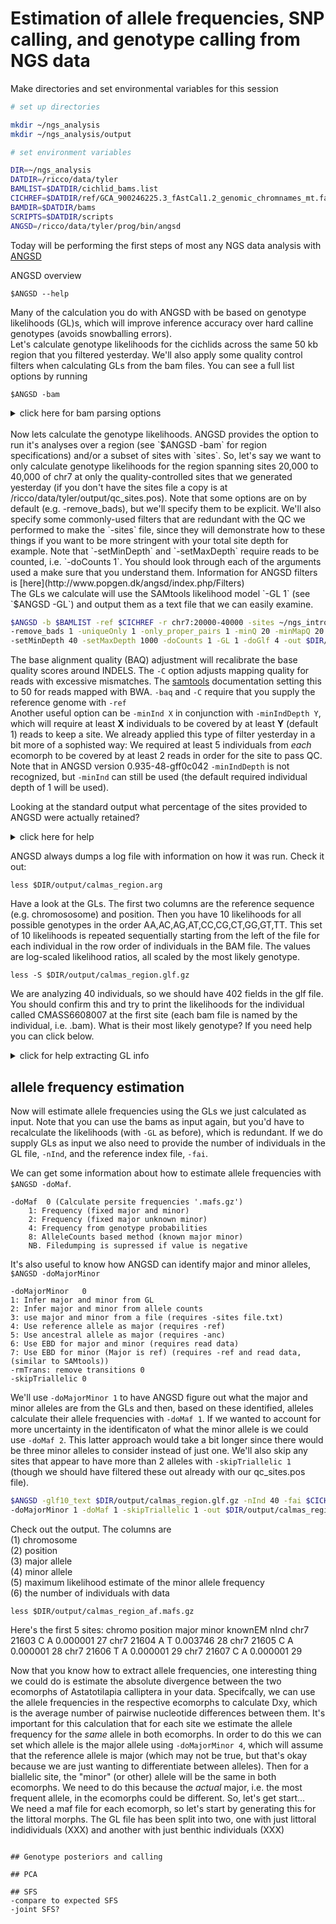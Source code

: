 Estimation of allele frequencies, SNP calling, and genotype calling from NGS data
=================================================================================

Make directories and set environmental variables for this session

```bash
# set up directories

mkdir ~/ngs_analysis
mkdir ~/ngs_analysis/output

# set environment variables

DIR=~/ngs_analysis
DATDIR=/ricco/data/tyler
BAMLIST=$DATDIR/cichlid_bams.list
CICHREF=$DATDIR/ref/GCA_900246225.3_fAstCal1.2_genomic_chromnames_mt.fa
BAMDIR=$DATDIR/bams
SCRIPTS=$DATDIR/scripts
ANGSD=/ricco/data/tyler/prog/bin/angsd
```

Today will be performing the first steps of most any NGS data analysis with [ANGSD](http://www.popgen.dk/angsd/index.php/ANGSD)

ANGSD overview

	$ANGSD --help

Many of the calculation you do with ANGSD with be based on genotype likelihoods (GL)s,
which will improve inference accuracy over hard calline genotypes (avoids snowballing errors).
<br>
Let's calculate genotype likelihoods for the cichlids across the same 50 kb region that you filtered yesterday.
We'll also apply some quality control filters when calculating GLs from the bam files. You can see a full list 
options by running

	$ANGSD -bam

<details>

<summary> click here for bam parsing options </summary>

```bash
$ $ANGSD -bam
	-> angsd version: 0.935-48-gff0c042 (htslib: 1.13-3-gd16bed5) build(Jul 23 2021 22:06:16)
	-> /ricco/data/tyler/prog/bin/angsd -bam 
	-> Analysis helpbox/synopsis information:
	-> Fri Jul 23 22:25:05 2021
---------------
parseArgs_bambi.cpp: bam reader:
	-bam/-b		(null)	(list of BAM/CRAM files)
	-i		(null)	(Single BAM/CRAM file)
	-r		(null)	Supply a single region in commandline (see examples below)
	-rf		(null)	Supply multiple regions in a file (see examples below)
	-remove_bads	1	Discard 'bad' reads, (flag & 512) 
	-uniqueOnly	0	Discards reads that doesn't map uniquely
	-show		0	Mimic 'samtools mpileup' also supply -ref fasta for printing reference column
	-minMapQ	0	Discard reads with mapping quality below
	-minQ		13	Discard bases with base quality below
	-trim		0	Number of based to discard at both ends of the reads
	-trim		0	Number of based to discard at 5' ends of the reads
	-trim		0	Number of based to discard at 3' ends of the reads
	-only_proper_pairs 1	Only use reads where the mate could be mapped
	-C		0	adjust mapQ for excessive mismatches (as SAMtools), supply -ref
	-baq		0	adjust qscores around indels (1=normal baq 2= extended(as SAMtools)), supply -ref
	-redo-baq		0 (recompute baq, instead of using BQ tag)
	-setQscore	-1	Set qscore to this value, relevant for missing qscores
	-checkBamHeaders 1	Exit if difference in BAM headers
	-doCheck	1	Keep going even if datafile is not suffixed with .bam/.cram
	-downSample	0.000	Downsample to the fraction of original data
	-nReads		50	Number of reads to pop from each BAM/CRAMs
	-minChunkSize	250	Minimum size of chunk sent to analyses
	--ignore-RG	1	(dev only)
	+RG		(null)	Readgroups to include in analysis(can be filename)
	+LB		(null)	Libraries to include in analysis(can be filename)

Examples for region specification:
		chr:		Use entire chromosome: chr
		chr:start-	Use region from start to end of chr
		chr:-stop	Use region from beginning of chromosome: chr to stop
		chr:start-stop	Use region from start to stop from chromosome: chr
		chr:site	Use single site on chromosome: chr
```
</details>

<br>
Now lets calculate the genotype likelihoods. ANGSD provides the option to run it's analyses over a region
(see `$ANGSD -bam` for region specifications) and/or a subset of sites with `sites`. So, let's say we want to
only calculate genotype likelihoods for the region spanning sites 20,000 to 40,000 of chr7 at only the quality-controlled
sites that we generated yesterday (if you don't have the sites file a copy is at /ricco/data/tyler/output/qc_sites.pos).
Note that some options are on by default (e.g. -remove_bads), but we'll specify them to be explicit. We'll also specify some
commonly-used filters that are redundant with the QC we performed to make the `-sites` file, since they will demonstrate
how to these things if you want to be more stringent with your total site depth for example. Note that `-setMinDepth` and
`-setMaxDepth` require reads to be counted, i.e. `-doCounts 1`. You should look through each of the arguments used a make 
sure that you understand them. Information for ANGSD filters is [here](http://www.popgen.dk/angsd/index.php/Filters)
<br>
The GLs we calculate will use the SAMtools likelihood model `-GL 1` (see `$ANGSD -GL`) and output them as a text file
that we can easily examine.

```bash
$ANGSD -b $BAMLIST -ref $CICHREF -r chr7:20000-40000 -sites ~/ngs_intro/output/qc_sites.pos \
-remove_bads 1 -uniqueOnly 1 -only_proper_pairs 1 -minQ 20 -minMapQ 20 -baq 1 -C 50 \
-setMinDepth 40 -setMaxDepth 1000 -doCounts 1 -GL 1 -doGlf 4 -out $DIR/output/calmas_region
```

The base alignment quality (BAQ) adjustment will recalibrate the base quality scores around INDELS. The `-C` option
adjusts mapping quality for reads with excessive mismatches. The [samtools](http://www.htslib.org/doc/samtools-mpileup.html)
documentation setting this to 50 for reads mapped with BWA. `-baq` and `-C` require that you supply the reference genome with `-ref`
<br>
Another useful option can be `-minInd X` in conjunction with `-minIndDepth Y`, which will require at least **X** individuals to be
covered by at least **Y** (default 1) reads to keep a site. We already applied this type of filter yesterday in a bit more of a sophisted way:
We required at least 5 individuals from *each* ecomorph to be covered by at least 2 reads in order for the site to pass QC. Note that in
ANGSD version 0.935-48-gff0c042 `-minIndDepth` is not recognized, but `-minInd` can still be used (the default required individual depth of
1 will be used).

Looking at the standard output what percentage of the sites provided to ANGSD were actually retained?

<details>

<summary> click here for help </summary>

```bash
-> Total number of sites analyzed: 18433
-> Number of sites retained after filtering: 15754 
```
So ~85% of the sites were kept.

</details>

ANGSD always dumps a log file with information on how it was run. Check it out:

	less $DIR/output/calmas_region.arg

Have a look at the GLs. The first two columns are the reference sequence (e.g. chromososome) and position. Then you have 10 likelihoods
for all possible genotypes in the order AA,AC,AG,AT,CC,CG,CT,GG,GT,TT. This set of 10 likelihoods is repeated sequentially starting from
the left of the file for each individual in the row order of individuals in the BAM file. The values are log-scaled likelihood ratios,
all scaled by the most likely genotype.

	less -S $DIR/output/calmas_region.glf.gz

We are analyzing 40 individuals, so we should have 402 fields in the glf file. You should confirm this and try to print the likelihoods
for the individual called CMASS6608007 at the first site (each bam file is named by the individual, i.e. <idividual ID>.bam). What is 
their most likely genotype? If you need help you can click below.

<details>

<summary> click for help extracting GL info </summary>

```bash
# Count number of columns and subtract 2 (chromosome and position fields) to get the number of likelihood values

echo "$(($(zcat $DIR/output/calmas_region.glf.gz | head -n1 | wc -w)-2))"

# You should see that indeed there are 400 likelihood values.
# figure out what line CMASS6607982 is in the bam list.

INDNUM=$(grep -n "CMASS6608007.bam" $BAMLIST | cut -f1 -d':')
echo "$INDNUM"

# So this individual is at row 25 in the bam list. Now we can extract their likelihoods.

zcat $DIR/output/calmas_region.glf.gz | head -n1 | cut -f 3- | perl -se '$start=($n-1)*10; @arr = split(/\t/,<>); print "@arr[$start .. $start+9]\n"' -- -n=$INDNUM
```
Since the likelihoods have been scaled to the most likely and log-transformed, the most likely genotype will
have a value of 0. For CMASS6608007 the 5th likelihood is zero, corresponding to the genotype 'CC'.

</details>

## allele frequency estimation

Now will estimate allele frequencies using the GLs we just calculated as input. Note that you can use the bams as input again,
but you'd have to recalculate the likelihoods (with `-GL` as before), which is redundant. If we do supply GLs as input we also
need to provide the number of individuals in the GL file, `-nInd`, and the reference index file, `-fai`.

We can get some information about how to estimate allele frequencies with `$ANGSD -doMaf`.

	-doMaf	0 (Calculate persite frequencies '.mafs.gz')
		1: Frequency (fixed major and minor)
		2: Frequency (fixed major unknown minor)
		4: Frequency from genotype probabilities
		8: AlleleCounts based method (known major minor)
		NB. Filedumping is supressed if value is negative

It's also useful to know how ANGSD can identify major and minor alleles, `$ANGSD -doMajorMinor`

	-doMajorMinor	0
	1: Infer major and minor from GL
	2: Infer major and minor from allele counts
	3: use major and minor from a file (requires -sites file.txt)
	4: Use reference allele as major (requires -ref)
	5: Use ancestral allele as major (requires -anc)
	6: Use EBD for major and minor (requires read data)
	7: Use EBD for minor (Major is ref) (requires -ref and read data, (similar to SAMtools))
	-rmTrans: remove transitions 0
	-skipTriallelic	0


We'll use `-doMajorMinor 1` to have ANGSD figure out what the major and minor alleles are from the GLs and then, based on these 
identified, alleles calculate their allele frequencies with `-doMaf 1`. If we wanted to account for more uncertainty in the 
identificaton of what the minor allele is we could use `-doMaf 2`. This latter approach would take a bit longer since there would
be three minor alleles to consider instead of just one. We'll also skip any sites that appear to have more than 2 alleles with
`-skipTriallelic 1` (though we should have filtered these out already with our qc_sites.pos file).

```bash
$ANGSD -glf10_text $DIR/output/calmas_region.glf.gz -nInd 40 -fai $CICHREF.fai \
-doMajorMinor 1 -doMaf 1 -skipTriallelic 1 -out $DIR/output/calmas_region_af
```

Check out the output. The columns are<br>
(1) chromosome<br>
(2) position<br>
(3) major allele<br>
(4) minor allele<br>
(5) maximum likelihood estimate of the minor allele frequency<br>
(6) the number of individuals with data<br>

	less $DIR/output/calmas_region_af.mafs.gz

Here's the first 5 sites:
	chromo	position	major	minor	knownEM	nInd
	chr7	21603	C	A	0.000001	27
	chr7	21604	A	T	0.003746	28
	chr7	21605	C	A	0.000001	28
	chr7	21606	T	A	0.000001	29
	chr7	21607	C	A	0.000001	29

Now that you know how to extract allele frequencies, one interesting thing we could do is estimate the absolute divergence 
between the two ecomorphs of Astatotilapia calliptera in your data. Specifcally, we can use the allele frequencies
in the respective ecomorphs to calculate Dxy, which is the average number of pairwise nucleotide differences between them.
It's important for this calculation that for each site we estimate the allele frequency for the *same* allele in both ecomorphs.
In order to do this we can set which allele is the major allele using `-doMajorMinor 4`, which will assume that the reference allele
is major (which may not be true, but that's okay because we are just wanting to differentiate between alleles). Then for a biallelic 
site, the "minor" (or other) allele will be the same in both ecomorphs. We need to do this because the *actual* major, i.e. the most
frequent allele, in the ecomorphs could be different. So, let's get start...
<br>
We need a maf file for each ecomorph, so let's start by generating this for the littoral morphs. The GL file has been split into two,
one with just littoral indidividuals (XXX) and another with just benthic individuals (XXX)

```

## Genotype posteriors and calling

## PCA

## SFS
-compare to expected SFS
-joint SFS?
